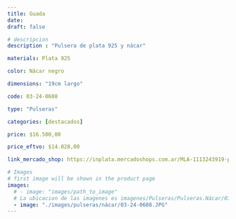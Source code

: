 ```yaml
---
title: Guada
date: 
draft: false

# descripcion
description : "Pulsera de plata 925 y nácar"

materials: Plata 925

color: Nácar negro

dimensions: "19cm largo"

code: 03-24-0608

type: "Pulseras"

categories: [destacados]

price: $16.500,00

price_eftvo: $14.028,00

link_mercado_shop: https://inplata.mercadoshops.com.ar/MLA-1113243919-pulsera-de-plata-y-onix-guada-_JM

# Images
# first image will be shown in the product page
images:
  # - image: "images/path_to_image"
  # La ubicacion de las imagenes es imagenes/Pulseras/Pulseras.Nácar/03-24-0608-guada
  - image: "./images/pulseras/nácar/03-24-0608.JPG"
---
```

